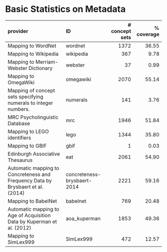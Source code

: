 # Basic Statistics on Metadata

| provider                                                                        | ID                          |   # concept sets |   % coverage |
|:--------------------------------------------------------------------------------|:----------------------------|-----------------:|-------------:|
| Mapping to WordNet                                                              | wordnet                     |             1372 |        36.55 |
| Mapping to Wikipedia                                                            | wikipedia                   |              367 |         9.78 |
| Mapping to Merriam-Webster Dictionary                                           | webster                     |               37 |         0.99 |
| Mapping to OmegaWiki                                                            | omegawiki                   |             2070 |        55.14 |
| Mapping of concept sets specifying numerals to integer numbers.                 | numerals                    |              141 |         3.76 |
| MRC Psycholinguistic Database                                                   | mrc                         |             1946 |        51.84 |
| Mapping to LEGO identifiers                                                     | lego                        |             1344 |        35.80 |
| Mapping to GBIF                                                                 | gbif                        |                1 |         0.03 |
| Edinburgh Associative Thesaurus                                                 | eat                         |             2061 |        54.90 |
| Automatic mapping to Concreteness and Frequency Data by Brysbaert et al. (2014) | concreteness-brysbaert-2014 |             2221 |        59.16 |
| Mapping to BabelNet                                                             | babelnet                    |              769 |        20.48 |
| Automatic mapping to Age of Acquisition Data by Kuperman et al. (2012)          | aoa_kuperman                |             1853 |        49.36 |
| Mapping to SimLex999                                                            | SimLex999                   |              472 |        12.57 |